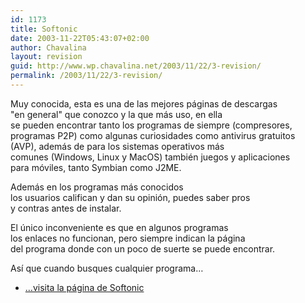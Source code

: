 ```yaml
---
id: 1173
title: Softonic
date: 2003-11-22T05:43:07+02:00
author: Chavalina
layout: revision
guid: http://www.wp.chavalina.net/2003/11/22/3-revision/
permalink: /2003/11/22/3-revision/
---
```

<p align="left">
  Muy conocida, esta es una de las mejores p&aacute;ginas de descargas<br /> "en general" que conozco y la que m&aacute;s uso, en ella<br /> se pueden encontrar tanto los programas de siempre (compresores,<br /> programas P2P) como algunas curiosidades como antivirus gratuitos<br /> (AVP), adem&aacute;s de para los sistemas operativos m&aacute;s<br /> comunes (Windows, Linux y MacOS) tambi&eacute;n juegos y aplicaciones<br /> para m&oacute;viles, tanto Symbian como J2ME.
</p>

<p align="left">
  Adem&aacute;s en los programas m&aacute;s conocidos<br /> los usuarios califican y dan su opini&oacute;n, puedes saber pros<br /> y contras antes de instalar.
</p>

<p align="left">
  El &uacute;nico inconveniente es que en algunos programas<br /> los enlaces no funcionan, pero siempre indican la p&aacute;gina<br /> del programa donde con un poco de suerte se puede encontrar.
</p>

<p align="left">
  As&iacute; que cuando busques cualquier programa&#8230;
</p>

  * <a href="http://www.softonic.com" target="_blank">&#8230;visita la p&aacute;gina de Softonic</a>